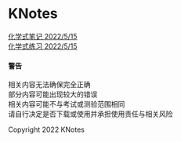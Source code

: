 # KNotes
[化学式笔记 2022/5/15](https://knotes.tech/化学式笔记.pdf)  
[化学式练习 2022/5/15](https://knotes.tech/化学式练习.pdf)

#### 警告
相关内容无法确保完全正确  
部分内容可能出现较大的错误  
相关内容可能不与考试或测验范围相同  
请自行决定是否下载或使用并承担使用责任与相关风险  

Copyright 2022 KNotes
